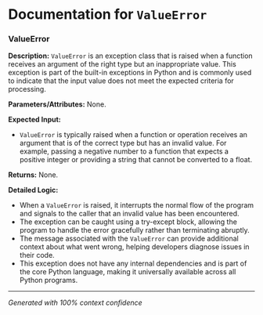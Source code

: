 # Documentation for `ValueError`

### ValueError

**Description:**
`ValueError` is an exception class that is raised when a function receives an argument of the right type but an inappropriate value. This exception is part of the built-in exceptions in Python and is commonly used to indicate that the input value does not meet the expected criteria for processing.

**Parameters/Attributes:**
None.

**Expected Input:**
- `ValueError` is typically raised when a function or operation receives an argument that is of the correct type but has an invalid value. For example, passing a negative number to a function that expects a positive integer or providing a string that cannot be converted to a float.

**Returns:**
None.

**Detailed Logic:**
- When a `ValueError` is raised, it interrupts the normal flow of the program and signals to the caller that an invalid value has been encountered.
- The exception can be caught using a try-except block, allowing the program to handle the error gracefully rather than terminating abruptly.
- The message associated with the `ValueError` can provide additional context about what went wrong, helping developers diagnose issues in their code.
- This exception does not have any internal dependencies and is part of the core Python language, making it universally available across all Python programs.

---
*Generated with 100% context confidence*
